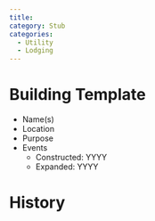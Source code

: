 ```yaml
---
title: 
category: Stub
categories:
  - Utility
  - Lodging
---
```


# Building Template

- Name(s)
- Location
- Purpose
- Events
    - Constructed: YYYY
    - Expanded: YYYY

# History